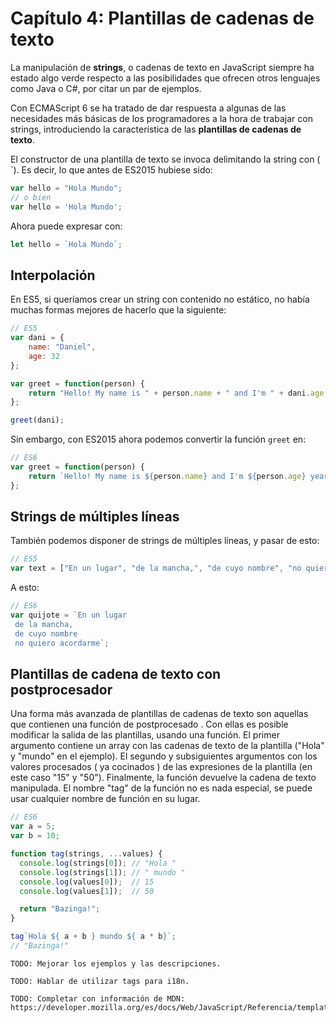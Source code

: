 # Capítulo 4: Plantillas de cadenas de texto

La manipulación de **strings**, o cadenas de texto en JavaScript siempre ha estado algo verde respecto a las posibilidades que ofrecen otros lenguajes como Java o C#, por citar un par de ejemplos. 

Con ECMAScript 6 se ha tratado de dar respuesta a algunas de las necesidades más básicas de los programadores a la hora de trabajar con strings, introduciendo la característica de las **plantillas de cadenas de texto**. 

El constructor de una plantilla de texto se invoca delimitando la string con (` ` `). Es decir, lo que antes de ES2015 hubiese sido:

```javascript
var hello = "Hola Mundo";
// o bien
var hello = 'Hola Mundo';
```

Ahora puede expresar con:

```javascript
let hello = `Hola Mundo`;
```

## Interpolación

En ES5, si queríamos crear un string con contenido no estático, no había muchas formas mejores de hacerlo que la siguiente:

```javascript
// ES5
var dani = {
    name: "Daniel",
    age: 32
};

var greet = function(person) {
    return "Hello! My name is " + person.name + " and I'm " + dani.age + " years old";
};

greet(dani);
```

Sin embargo, con ES2015 ahora podemos convertir la función `greet` en:

```javascript
// ES6
var greet = function(person) {
    return `Hello! My name is ${person.name} and I'm ${person.age} years old`;
};
```

## Strings de múltiples líneas
También podemos disponer de strings de múltiples líneas, y pasar de esto:

```javascript
// ES5
var text = ["En un lugar", "de la mancha,", "de cuyo nombre", "no quiero acordarme"].join("\n");
```

A esto:

```javascript
// ES6
var quijote = `En un lugar
 de la mancha, 
 de cuyo nombre
 no quiero acordarme`;
```

## Plantillas de cadena de texto con postprocesador
Una forma más avanzada de plantillas de cadenas de texto son aquellas que contienen una función de postprocesado . Con ellas es posible modificar la salida de las plantillas, usando una función. El primer argumento contiene un array con las cadenas de texto de la plantilla ("Hola" y "mundo" en el ejemplo). El segundo y subsiguientes argumentos con los valores procesados ( ya cocinados ) de las expresiones de la plantilla (en este caso "15" y "50"). Finalmente, la función devuelve la cadena de texto manipulada. El nombre "tag" de la función no es nada especial, se puede usar cualquier nombre de función en su lugar.

```javascript
// ES6
var a = 5;
var b = 10;

function tag(strings, ...values) {
  console.log(strings[0]); // "Hola "
  console.log(strings[1]); // " mundo "
  console.log(values[0]);  // 15
  console.log(values[1]);  // 50

  return "Bazinga!";
}

tag`Hola ${ a + b } mundo ${ a * b}`;
// "Bazinga!"
```

    TODO: Mejorar los ejemplos y las descripciones. 
    
    TODO: Hablar de utilizar tags para i18n. 
    
    TODO: Completar con información de MDN: https://developer.mozilla.org/es/docs/Web/JavaScript/Referencia/template_strings
    
